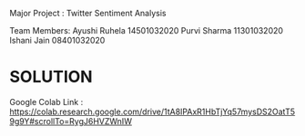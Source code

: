 Major Project : Twitter Sentiment Analysis

Team Members:
Ayushi Ruhela 14501032020
Purvi Sharma  11301032020
Ishani Jain   08401032020

# SOLUTION
Google Colab Link : https://colab.research.google.com/drive/1tA8IPAxR1HbTjYq57mysDS2OatT59g9Y#scrollTo=RygJ6HVZWnIW
